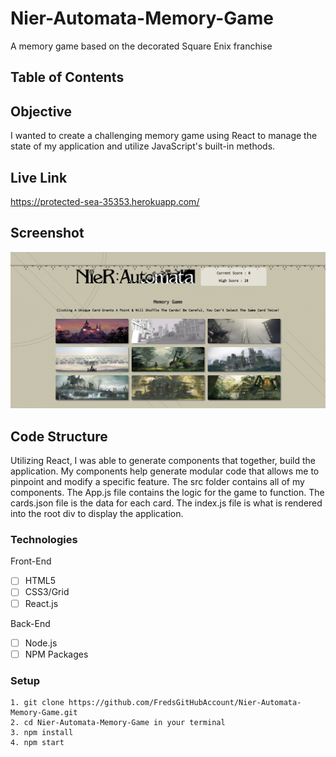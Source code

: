 # Nier-Automata-Memory-Game
A memory game based on the decorated Square Enix franchise

## Table of Contents 

## Objective 

I wanted to create a challenging memory game using React to manage the state of my application and utilize JavaScript's built-in methods.

## Live Link
https://protected-sea-35353.herokuapp.com/

## Screenshot
![Screenshot](/ss/memory.png)

## Code Structure

Utilizing React, I was able to generate components that together, build the application.  My components help generate modular code that allows me to pinpoint and modify a specific feature.  The src folder contains all of my components.  The App.js file contains the logic for the game to function. The cards.json file is the data for each card. The index.js file is what is rendered into the root div to display the application.

### Technologies
Front-End
- [ ] HTML5
- [ ] CSS3/Grid
- [ ] React.js

Back-End
- [ ] Node.js
- [ ] NPM Packages

### Setup 
```
1. git clone https://github.com/FredsGitHubAccount/Nier-Automata-Memory-Game.git
2. cd Nier-Automata-Memory-Game in your terminal
3. npm install
4. npm start

```


